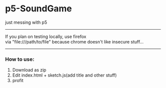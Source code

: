 # p5-SoundGame
just messing with p5

---

If you plan on testing locally, use firefox   
via "file:///path/to/file" because chrome doesn't like insecure stuff...

--- 

### How to use:
1. Download as zip
2. Edit index.html + sketch.js(add title and other stuff)
3. profit
